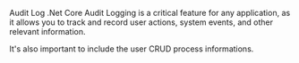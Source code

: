 Audit Log  .Net Core
Audit Logging is a critical feature for any application, as it allows you to track and record user actions,
system events, and other relevant information.

It's also important to include the user CRUD process informations.
